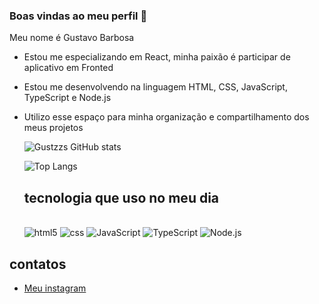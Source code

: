 ### Boas vindas ao meu perfil 💙

Meu nome é Gustavo Barbosa

 - Estou me especializando em React, minha paixão é participar de aplicativo em Fronted
 - Estou me desenvolvendo na linguagem HTML, CSS, JavaScript, TypeScript e Node.js
- Utilizo esse espaço para minha organização e compartilhamento dos meus projetos

  ![Gustzzs GitHub stats](https://github-readme-stats.vercel.app/api?username=Gustzzs007&show_icons=true&theme=radical)

    ![Top Langs](https://github-readme-stats.vercel.app/api/top-langs/?username=Gustzzs007&size_weight=0.5&count_weight=0.5)

  ## tecnologia que uso no meu dia

  <div style="display: inline_block"><br/>
     <img aling="center" alt="html5" src="https://img.shields.io/badge/HTML5-E34F26?style=for-the-badge&logo=html5&logoColor=white"/>
      <img aling="center" alt="css" src="https://img.shields.io/badge/CSS3-1572B6?style=for-the-badge&logo=css3&logoColor=white"/>
      <img aling="center" alt="JavaScript" src="https://img.shields.io/badge/JavaScript-F7DF1E?style=for-the-badge&logo=javascript&logoColor=black"/>
      <img aling="center" alt="TypeScript" src="https://img.shields.io/badge/TypeScript-007ACC?style=for-the-badge&logo=typescript&logoColor=white"/>
      <img aling="center" alt="Node.js" src="https://img.shields.io/badge/Node.js-43853D?style=for-the-badge&logo=node.js&logoColor=white"/>

## contatos
- [Meu instagram](https://www.instagram.com/gustzzss/)
  

